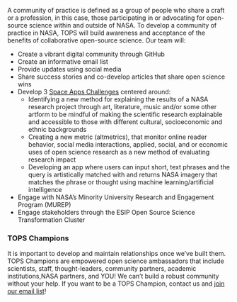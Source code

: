 A community of practice is defined as a group of people who share a craft or a profession, in this case, those participating in or advocating for open-source science within and outside of NASA. To develop a community of practice in NASA, TOPS will build awareness and acceptance of the benefits of collaborative open-source science. Our team will:
 - Create a vibrant digital community through GitHub
 - Create an informative email list
 - Provide updates using social media
 - Share success stories and co-develop articles that share open science wins
 - Develop 3 [Space Apps Challenges](https://www.spaceappschallenge.org) centered around:
    - Identifying a new method for explaining the results of a NASA research project through art, literature, music and/or some other artform to be mindful of making the scientific research explainable and accessible to those with different cultural, socioeconomic and ethnic backgrounds
    - Creating a new metric (altmetrics), that monitor online reader behavior, social media interactions, applied, social, and or economic uses of open science research as a new method of evaluating research impact
    - Developing an app where users can input short, text phrases and the query is artistically matched with and returns NASA imagery that matches the phrase or thought using machine learning/artificial intelligence
 - Engage with NASA’s Minority University Research and Engagement Program (MUREP)
 - Engage stakeholders through the ESIP Open Source Science Transformation Cluster
### TOPS Champions
It is important to develop and maintain relationships once we’ve built them. TOPS Champions are empowered open science ambassadors that include scientists, staff, thought-leaders, community partners, academic institutions,NASA partners, and YOU! We can’t build a robust community without your help. If you want to be a TOPS Champion, contact us and [join our email list](https://docs.google.com/forms/d/e/1FAIpQLSeb_6PdbaPYFcVwXWgMJ053Q_pF2rW2YOu51Qmrh5nWaRYc7Q/viewform)! 
